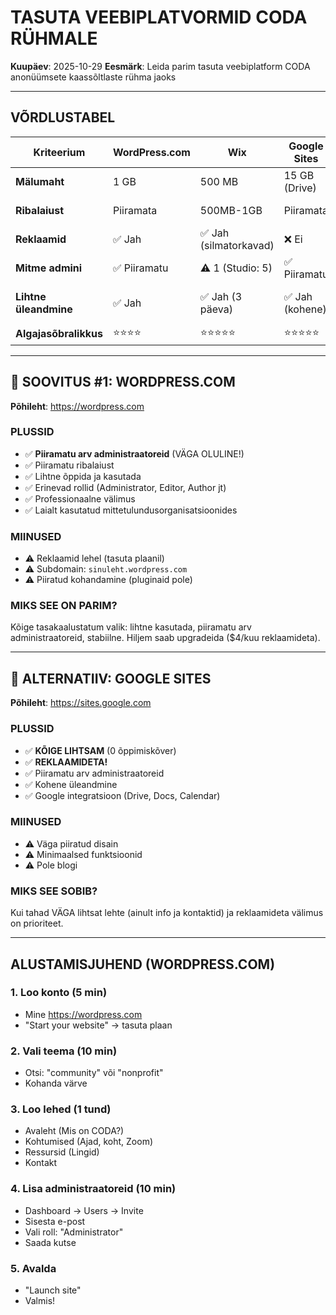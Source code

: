 # TASUTA VEEBIPLATVORMID CODA RÜHMALE

**Kuupäev**: 2025-10-29
**Eesmärk**: Leida parim tasuta veebiplatform CODA anonüümsete kaassõltlaste rühma jaoks

---

## VÕRDLUSTABEL

| Kriteerium | WordPress.com | Wix | Google Sites | Weebly | GitHub Pages | Neocities |
|------------|---------------|-----|--------------|--------|--------------|-----------|
| **Mälumaht** | 1 GB | 500 MB | 15 GB (Drive) | 500 MB | 1 GB | 1 GB |
| **Ribalaiust** | Piiramata | 500MB-1GB | Piiramata | Piiratud | 100 GB/kuu | 200 GB |
| **Reklaamid** | ✅ Jah | ✅ Jah (silmatorkavad) | ❌ Ei | ✅ Jah | ❌ Ei | ❌ Ei |
| **Mitme admini** | ✅ Piiramatu | ⚠️ 1 (Studio: 5) | ✅ Piiramatu | ⚠️ Piiratud | ✅ Piiramatu | ❌ Ei |
| **Lihtne üleandmine** | ✅ Jah | ✅ Jah (3 päeva) | ✅ Jah (kohene) | ⚠️ Vajab supporti | ✅ Jah | ❌ Ei |
| **Algajasõbralikkus** | ⭐⭐⭐⭐ | ⭐⭐⭐⭐⭐ | ⭐⭐⭐⭐⭐ | ⭐⭐⭐⭐ | ⭐⭐ | ⭐⭐⭐ |

---

## 🥇 SOOVITUS #1: WORDPRESS.COM

**Põhileht**: https://wordpress.com

### PLUSSID
- ✅ **Piiramatu arv administraatoreid** (VÄGA OLULINE!)
- ✅ Piiramatu ribalaiust
- ✅ Lihtne õppida ja kasutada
- ✅ Erinevad rollid (Administrator, Editor, Author jt)
- ✅ Professionaalne välimus
- ✅ Laialt kasutatud mittetulundusorganisatsioonides

### MIINUSED
- ⚠️ Reklaamid lehel (tasuta plaanil)
- ⚠️ Subdomain: `sinuleht.wordpress.com`
- ⚠️ Piiratud kohandamine (pluginaid pole)

### MIKS SEE ON PARIM?
Kõige tasakaalustatum valik: lihtne kasutada, piiramatu arv administraatoreid, stabiilne. Hiljem saab upgradeida ($4/kuu reklaamideta).

---

## 🥈 ALTERNATIIV: GOOGLE SITES

**Põhileht**: https://sites.google.com

### PLUSSID
- ✅ **KÕIGE LIHTSAM** (0 õppimiskõver)
- ✅ **REKLAAMIDETA!**
- ✅ Piiramatu arv administraatoreid
- ✅ Kohene üleandmine
- ✅ Google integratsioon (Drive, Docs, Calendar)

### MIINUSED
- ⚠️ Väga piiratud disain
- ⚠️ Minimaalsed funktsioonid
- ⚠️ Pole blogi

### MIKS SEE SOBIB?
Kui tahad VÄGA lihtsat lehte (ainult info ja kontaktid) ja reklaamideta välimus on prioriteet.

---

## ALUSTAMISJUHEND (WORDPRESS.COM)

### 1. Loo konto (5 min)
- Mine https://wordpress.com
- "Start your website" → tasuta plaan

### 2. Vali teema (10 min)
- Otsi: "community" või "nonprofit"
- Kohanda värve

### 3. Loo lehed (1 tund)
- Avaleht (Mis on CODA?)
- Kohtumised (Ajad, koht, Zoom)
- Ressursid (Lingid)
- Kontakt

### 4. Lisa administraatoreid (10 min)
- Dashboard → Users → Invite
- Sisesta e-post
- Vali roll: "Administrator"
- Saada kutse

### 5. Avalda
- "Launch site"
- Valmis!


